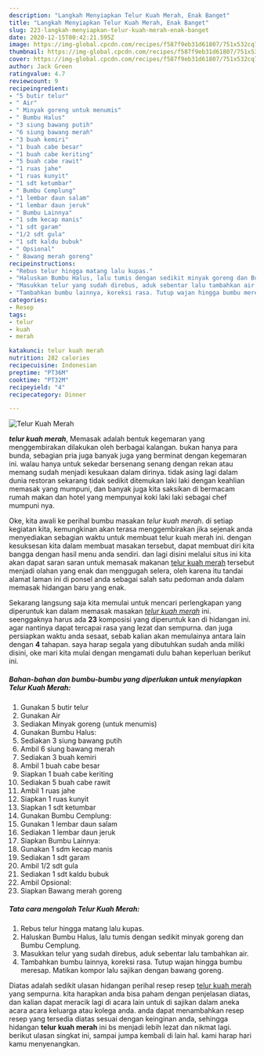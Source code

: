 ```yaml
---
description: "Langkah Menyiapkan Telur Kuah Merah, Enak Banget"
title: "Langkah Menyiapkan Telur Kuah Merah, Enak Banget"
slug: 223-langkah-menyiapkan-telur-kuah-merah-enak-banget
date: 2020-12-15T00:42:21.595Z
image: https://img-global.cpcdn.com/recipes/f587f9eb31d61807/751x532cq70/telur-kuah-merah-foto-resep-utama.jpg
thumbnail: https://img-global.cpcdn.com/recipes/f587f9eb31d61807/751x532cq70/telur-kuah-merah-foto-resep-utama.jpg
cover: https://img-global.cpcdn.com/recipes/f587f9eb31d61807/751x532cq70/telur-kuah-merah-foto-resep-utama.jpg
author: Jack Green
ratingvalue: 4.7
reviewcount: 9
recipeingredient:
- "5 butir telur"
- " Air"
- " Minyak goreng untuk menumis"
- " Bumbu Halus"
- "3 siung bawang putih"
- "6 siung bawang merah"
- "3 buah kemiri"
- "1 buah cabe besar"
- "1 buah cabe keriting"
- "5 buah cabe rawit"
- "1 ruas jahe"
- "1 ruas kunyit"
- "1 sdt ketumbar"
- " Bumbu Cemplung"
- "1 lembar daun salam"
- "1 lembar daun jeruk"
- " Bumbu Lainnya"
- "1 sdm kecap manis"
- "1 sdt garam"
- "1/2 sdt gula"
- "1 sdt kaldu bubuk"
- " Opsional"
- " Bawang merah goreng"
recipeinstructions:
- "Rebus telur hingga matang lalu kupas."
- "Haluskan Bumbu Halus, lalu tumis dengan sedikit minyak goreng dan Bumbu Cemplung."
- "Masukkan telur yang sudah direbus, aduk sebentar lalu tambahkan air."
- "Tambahkan bumbu lainnya, koreksi rasa. Tutup wajan hingga bumbu meresap. Matikan kompor lalu sajikan dengan bawang goreng."
categories:
- Resep
tags:
- telur
- kuah
- merah

katakunci: telur kuah merah 
nutrition: 282 calories
recipecuisine: Indonesian
preptime: "PT36M"
cooktime: "PT32M"
recipeyield: "4"
recipecategory: Dinner

---
```



![Telur Kuah Merah](https://img-global.cpcdn.com/recipes/f587f9eb31d61807/751x532cq70/telur-kuah-merah-foto-resep-utama.jpg)

<b><i>telur kuah merah</i></b>, Memasak adalah bentuk kegemaran yang menggembirakan dilakukan oleh berbagai kalangan. bukan hanya para bunda, sebagian pria juga banyak juga yang berminat dengan kegemaran ini. walau hanya untuk sekedar bersenang senang dengan rekan atau memang sudah menjadi kesukaan dalam dirinya. tidak asing lagi dalam dunia restoran sekarang tidak sedikit ditemukan laki laki dengan keahlian memasak yang mumpuni, dan banyak juga kita saksikan di bermacam rumah makan dan hotel yang mempunyai koki laki laki sebagai chef mumpuni nya.



Oke, kita awali ke perihal bumbu masakan <i>telur kuah merah</i>. di setiap kegiatan kita, kemungkinan akan terasa menggembirakan jika sejenak anda menyediakan sebagian waktu untuk membuat telur kuah merah ini. dengan kesuksesan kita dalam membuat masakan tersebut, dapat membuat diri kita bangga dengan hasil menu anda sendiri. dan lagi disini melalui situs ini kita akan dapat saran saran untuk memasak makanan <u>telur kuah merah</u> tersebut menjadi olahan yang enak dan menggugah selera, oleh karena itu tandai alamat laman ini di ponsel anda sebagai salah satu pedoman anda dalam memasak hidangan baru yang enak.


Sekarang langsung saja kita memulai untuk mencari perlengkapan yang diperuntuk kan dalam memasak masakan <u><i>telur kuah merah</i></u> ini. seenggaknya harus ada <b>23</b> komposisi yang diperuntuk kan di hidangan ini. agar nantinya dapat tercapai rasa yang lezat dan sempurna. dan juga persiapkan waktu anda sesaat, sebab kalian akan memulainya antara lain dengan <b>4</b> tahapan. saya harap segala yang dibutuhkan sudah anda miliki disini, oke mari kita mulai dengan mengamati dulu bahan keperluan berikut ini.

<!--inarticleads1-->

##### Bahan-bahan dan bumbu-bumbu yang diperlukan untuk menyiapkan Telur Kuah Merah:

1. Gunakan 5 butir telur
1. Gunakan  Air
1. Sediakan  Minyak goreng (untuk menumis)
1. Gunakan  Bumbu Halus:
1. Sediakan 3 siung bawang putih
1. Ambil 6 siung bawang merah
1. Sediakan 3 buah kemiri
1. Ambil 1 buah cabe besar
1. Siapkan 1 buah cabe keriting
1. Sediakan 5 buah cabe rawit
1. Ambil 1 ruas jahe
1. Siapkan 1 ruas kunyit
1. Siapkan 1 sdt ketumbar
1. Gunakan  Bumbu Cemplung:
1. Gunakan 1 lembar daun salam
1. Sediakan 1 lembar daun jeruk
1. Siapkan  Bumbu Lainnya:
1. Gunakan 1 sdm kecap manis
1. Sediakan 1 sdt garam
1. Ambil 1/2 sdt gula
1. Sediakan 1 sdt kaldu bubuk
1. Ambil  Opsional:
1. Siapkan  Bawang merah goreng




<!--inarticleads2-->

##### Tata cara mengolah Telur Kuah Merah:

1. Rebus telur hingga matang lalu kupas.
1. Haluskan Bumbu Halus, lalu tumis dengan sedikit minyak goreng dan Bumbu Cemplung.
1. Masukkan telur yang sudah direbus, aduk sebentar lalu tambahkan air.
1. Tambahkan bumbu lainnya, koreksi rasa. Tutup wajan hingga bumbu meresap. Matikan kompor lalu sajikan dengan bawang goreng.




Diatas adalah sedikit ulasan hidangan perihal resep resep <u>telur kuah merah</u> yang sempurna. kita harapkan anda bisa paham dengan penjelasan diatas, dan kalian dapat meracik lagi di acara lain untuk di sajikan dalam aneka acara acara keluarga atau kolega anda. anda dapat menambahkan resep resep yang tersedia diatas sesuai dengan keinginan anda, sehingga hidangan <b>telur kuah merah</b> ini bs menjadi lebih lezat dan nikmat lagi. berikut ulasan singkat ini, sampai jumpa kembali di lain hal. kami harap hari kamu menyenangkan.
